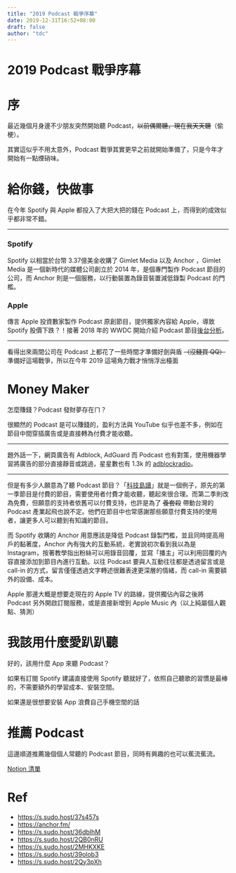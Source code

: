 ```yaml
---
title: "2019 Podcast 戰爭序幕"
date: 2019-12-31T16:52+08:00
draft: false
author: "tdc"
---
```


# 2019 Podcast 戰爭序幕

# 序

最近幾個月身邊不少朋友突然開始聽 Podcast，~~以前偶爾聽，現在我天天聽~~（偷梗）。  

其實這似乎不用太意外，Podcast 戰爭其實更早之前就開始準備了，只是今年才開始有一點煙硝味。

# 給你錢，快做事

在今年 Spotify 與 Apple 都投入了大把大把的錢在 Podcast 上，而得到的成效似乎都非常不錯。  

---

### Spotify

Spotify 以相當於台幣 3.37億美金收購了 Gimlet Media 以及 Anchor ，Gimlet Media 是一個新時代的媒體公司創立於 2014 年，是個專門製作 Podcast 節目的公司，而 Anchor 則是一個服務，以行動裝置為錄音裝置減低錄製 Podcast 的門檻。

### Apple

傳言 Apple 投資數家製作 Podcast 原創節目，提供獨家內容給 Apple，導致 Spotify 股價下跌？！接著 2018 年的 WWDC 開始介紹 Podcast 節目[後台分析](https://developer.apple.com/videos/play/wwdc2018/501/)。

---

看得出來兩間公司在 Podcast 上都花了一些時間才準備好劍與盾 ~~（沒錢買 QQ）~~ 準備好這場戰爭，所以在今年 2019 這場角力戰才悄悄浮出檯面

# Money Maker

怎麼賺錢？Podcast 發財夢存在ㄇ？  

很顯然的 Podcast 是可以賺錢的，盈利方法與 YouTube 似乎也差不多，例如在節目中間穿插廣告或是直接轉為付費才能收聽。  

---

題外話一下，網頁廣告有 Adblock, AdGuard 而 Podcast 也有對策，使用機器學習將廣告的部分直接靜音或跳過，星星數也有 1.3k 的 [adblockradio](https://github.com/adblockradio/adblockradio)。

---

但是有多少人願意為了聽 Podcast 節目？「[科技島讀](https://daodu.tech/)」就是一個例子，原先的第一季節目是付費的節目，需要使用者付費才能收聽，聽起來很合理。而第二季則改為免費，但願意的支持者依舊可以付費支持，也許是為了 ~~養套殺~~ 帶動台灣的 Podcast 產業起飛也說不定。他們在節目中也常感謝那些願意付費支持的使用者，讓更多人可以聽到有知識的節目。

而 Spotify 收購的 Anchor 用意應該是降低 Podcast 錄製門檻，並且同時提高用戶的黏著度，Anchor 內有強大的互動系統，老實說初次看到我以為是 Instagram，按著教學指出粉絲可以用錄音回覆，並寫「播主」可以利用回覆的內容直接添加到節目內進行互動。以往 Podcast 要與人互動往往都是透過留言或是 call-in 的方式，留言僅僅透過文字轉述很難表達更深層的情緒，而 call-in 需要額外的設備、成本。

Apple 那邊大概是想要走現在的 Apple TV 的路線，提供獨佔內容之後將 Podcast 另外開啟訂閱服務，或是直接新增到 Apple Music 內（以上純屬個人觀點、猜測）

# 我該用什麼愛趴趴聽

好的，該用什麼 App 來聽 Podcast？

如果有訂閱 Spotify 建議直接使用 Spotify 聽就好了，依照自己聽歌的習慣是最棒的，不需要額外的學習成本、安裝空間。  

如果還是很想要安裝 App 浪費自己手機空間的話

# 推薦 Podcast

這邊順道推薦幾個個人常聽的 Podcast 節目，同時有興趣的也可以蕉流蕉流。  

[Notion 清單](https://www.notion.so/Podcast-de6db32e5696497fb2f4d6201de56c64)

# Ref

- https://s.sudo.host/37s457s
- https://anchor.fm/
- https://s.sudo.host/36dbIhM
- https://s.sudo.host/2QB0nRU
- https://s.sudo.host/2MHKXKE
- https://s.sudo.host/39olob3
- https://s.sudo.host/2Qy3pXh



